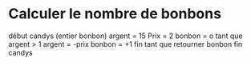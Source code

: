 # Calculer le nombre de bonbons 
début  candys (entier bonbon)
    argent = 15
    Prix = 2
    bonbon = o
        tant que argent > 1
            argent = -prix
            bonbon = +1
        fin tant que
    retourner bonbon
fin candys

